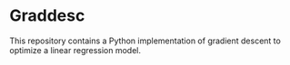 # Graddesc
This repository contains a Python implementation of gradient descent to optimize a linear regression model. 
